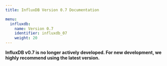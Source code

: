 ```yaml
---
title: InfluxDB Version 0.7 Documentation

menu:
  influxdb:
    name: Version 0.7
    identifier: influxdb_07
    weight: 20
---
```


__InfluxDB v0.7 is no longer actively developed. For new development, we highly recommend using the latest version.__
